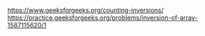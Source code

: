 https://www.geeksforgeeks.org/counting-inversions/
https://practice.geeksforgeeks.org/problems/inversion-of-array-1587115620/1
